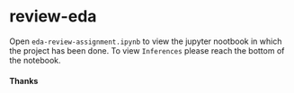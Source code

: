 # review-eda
Open `eda-review-assignment.ipynb` to view the jupyter nootbook in which the project has been done.
To view `Inferences` please reach the bottom of the notebook.
#### Thanks
